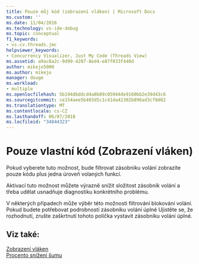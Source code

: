 ```yaml
---
title: Pouze můj kód (zobrazení vláken) | Microsoft Docs
ms.custom: ''
ms.date: 11/04/2016
ms.technology: vs-ide-debug
ms.topic: conceptual
f1_keywords:
- vs.cv.threads.jmc
helpviewer_keywords:
- Concurrency Visualizer, Just My Code (Threads View)
ms.assetid: a9ac8a2c-9d99-4207-8ed4-e87f033f440d
author: mikejo5000
ms.author: mikejo
manager: douge
ms.workload:
- multiple
ms.openlocfilehash: 5b194dbddcd4a0b89c05944de9160bb2e39d43c6
ms.sourcegitcommit: ce154aee5b403d5c1c41da42302b896ad3cf8d82
ms.translationtype: MT
ms.contentlocale: cs-CZ
ms.lasthandoff: 06/07/2018
ms.locfileid: "34844323"
---
```

# <a name="just-my-code-threads-view"></a>Pouze vlastní kód (Zobrazení vláken)
Pokud vyberete tuto možnost, bude filtrovat zásobníku volání zobrazíte pouze kódu plus jedna úroveň volaných funkcí.  
  
 Aktivací tuto možnost můžete výrazně snížit složitost zásobník volání a třeba udělat usnadňuje diagnostiku konkrétního problému.  
  
 V některých případech může výběr této možnosti filtrování blokování volání. Pokud budete potřebovat podrobností zásobníku volání úplné Ujistěte se, že rozhodnutí, zrušte zaškrtnutí tohoto políčka vystavit zásobníku volání úplné.  
  
## <a name="see-also"></a>Viz také:  
 [Zobrazení vláken](../profiling/threads-view-parallel-performance.md)   
 [Procento snížení šumu](../profiling/noise-reduction-percentage.md)
